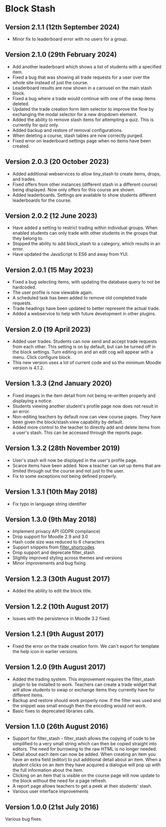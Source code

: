 Block Stash
===========

Version 2.1.1 (12th September 2024)
-----------------------------------

* Minor fix to leaderboard error with no users for a group.

Version 2.1.0 (29th February 2024)
-------------------

* Add another leaderboard which shows a list of students with a specified item.
* Fixed a bug that was showing all trade requests for a user over the whole site instead of just the course.
* Leaderboard results are now shown in a carousel on the main stash block.
* Fixed a bug where a trade would continue with one of the swap items deleted.
* Updated the trade creation form item selector to improve the flow by exchanging the modal selector for a new dropdown element.
* Added the ability to remove stash items for attempting a quiz. This is currently for quiz only.
* Added backup and restore of removal configurations.
* When deleting a course, stash tables are now correctly purged.
* Fixed error on leaderboard settings page when no items have been created.

Version 2.0.3 (20 October 2023)
-------------------

* Added additional webservices to allow tiny_stash to create items, drops, and trades.
* Fixed offers from other instances (different stash in a different course) being displayed. Now only offers for this course are shown.
* Added leaderboards. Settings are available to show students different leaderboards for the course.

Version 2.0.2 (12 June 2023)
----------------------------

* Have added a setting to restrict trading within individual groups. When enabled students can only trade with other students in the groups that they belong to.
* Stopped the ability to add block_stash to a category, which results in an error.
* Have updated the JavaScript to ES6 and away from YUI.

Version 2.0.1 (15 May 2023)
---------------------------

* Fixed a bug selecting items, with updating the database query to not be hardcoded.
* The user profile is now viewable again.
* A scheduled task has been added to remove old completed trade requests.
* Trade headings have been updated to better represent the actual trade.
* Added a webservice to help with future development in other plugins.

Version 2.0 (19 April 2023)
---------------------------

* Added user trades. Students can now send and accept trade requests from each other. This setting is on by default, but can be turned off in the block settings.
  Turn editing on and an edit cog will appear with a menu. Click configure block.
* This new version uses a lot of current code and so the minimum Moodle version is 4.1.2.

Version 1.3.3 (2nd January 2020)
----------------------------------

* Fixed images in the item detail from not being re-written properly and displaying a notice.
* Students viewing another student's profile page now does not result in an error.
* Non-editing teachers by default now can view course pages. They have been given the block/stash:view capability by default.
* Added more control to the teacher to directly add and delete items from a user's stash. This can be accessed through the reports page.

Version 1.3.2 (28th November 2019)
----------------------------------

* User's stash will now be displayed in the user's profile page.
* Scarce items have been added. Now a teacher can set up items that are limited through out the course and not just to the user.
* Fix to some exceptions not being defined properly.

Version 1.3.1 (10th May 2018)
-----------------------------

* Fix typo in language string identifier

Version 1.3.0 (9th May 2018)
----------------------------

* Implement privacy API (GDPR compliance)
* Drop support for Moodle 2.9 and 3.0
* Hash code size was reduced to 6 characters
* Support snippets from [filter_shortcodes](https://github.com/branchup/moodle-filter_shortcodes)
* Drop support and deprecate filter_stash
* Slightly improved styling across themes and versions
* Minor improvements and bug fixing

Version 1.2.3 (30th August 2017)
--------------------------------
* Added the ability to edit the block title.

Version 1.2.2 (10th August 2017)
--------------------------------
* Issues with the persistence in Moodle 3.2 fixed.

Version 1.2.1 (9th August 2017)
-------------------------------
* Fixed the error on the trade creation form. We can't export for template the help icon in earlier versions.

Version 1.2.0 (9th August 2017)
-------------------------------
* Added the trading system. This improvement requires the filter_stash plugin to be installed to work. Teachers can create a trade widget that will allow students to swap or exchange items they currently have for different items.
* Backup and restore should work properly now. If the filter was used and the snippet was small enough then the encoding would not work.
* Basic fixes to deprecated libraries calls.

Version 1.1.0 (26th August 2016)
--------------------------------
* Support for filter_stash - filter_stash allows the copying of code to be simplified to a very small string which can then be copied straight into editors. The need for burrowing to the raw HTML is no longer needed.
* Detail about each item can now be added. When creating an item you have an extra field (editor) to put additional detail about an item. When a student clicks on an item they have acquired a dialogue will pop up with the full information about the item.
* Clicking on an item that is visible on the course page will now update to the block without the need for a page refresh.
* A report page allows teachers to get a peek at their students' stash.
* Various user interface improvements

Version 1.0.0 (21st July 2016)
------------------------------
Various bug fixes.
